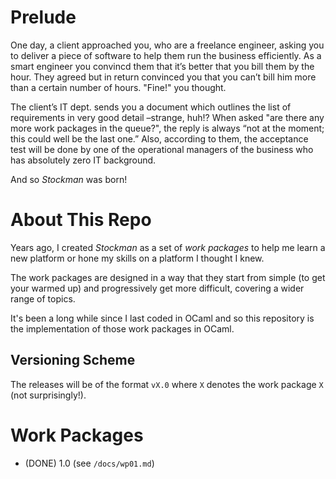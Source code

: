 # Prelude #
One day, a client approached you, who are a freelance engineer, asking you to deliver a piece of software to help them run the business efficiently. As a smart engineer you convincd them that it’s better that you bill them by the hour. They agreed but in return convinced you that you can’t bill him more than a certain number of hours. "Fine!" you thought.

The client’s IT dept. sends you a document which outlines the list of requirements in very good detail –strange, huh!? When asked "are there any more work packages in the queue?", the reply is always “not at the moment; this could well be the last one.” Also, according to them, the acceptance test will be done by one of the operational managers of the business who has absolutely zero IT background.

And so _Stockman_ was born! 

# About This Repo #
Years ago, I created _Stockman_ as a set of _work packages_ to help me learn a new platform or hone my skills on a platform I thought I knew.

The work packages are designed in a way that they start from simple (to get your warmed up) and progressively get more difficult, covering a wider range of topics.

It's been a long while since I last coded in OCaml and so this repository is the implementation of those work packages in OCaml.

## Versioning Scheme ##
The releases will be of the format `vX.0` where `X` denotes the work package `X` (not surprisingly!).

# Work Packages #
* (DONE) 1.0 (see `/docs/wp01.md`)
